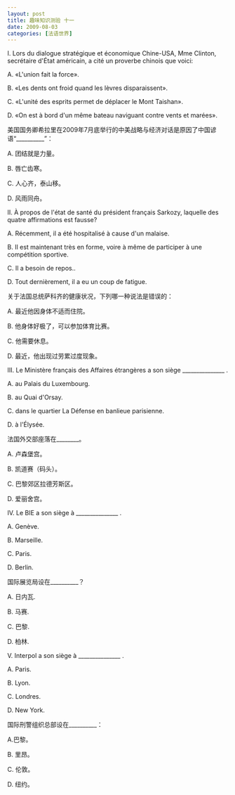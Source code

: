 ```yaml
---
layout: post
title: 趣味知识测验 十一
date: 2009-08-03
categories: [法语世界]  
---
```


I. Lors du dialogue stratégique et économique Chine-USA, Mme Clinton, secrétaire d'État américain, a cité un proverbe chinois que voici:

A. «L'union fait la force».

B. «Les dents ont froid quand les lèvres disparaissent».

C. «L'unité des esprits permet de déplacer le Mont Taishan».

D. «On est à bord d'un même bateau naviguant contre vents et marées».

美国国务卿希拉里在2009年7月底举行的中美战略与经济对话是原因了中国谚语“__________”：

A. 团结就是力量。

B. 唇亡齿寒。

C. 人心齐，泰山移。

D. 风雨同舟。



II. À propos de l'état de santé du président français Sarkozy, laquelle des quatre affirmations est fausse?

A. Récemment, il a été hospitalisé à cause d'un malaise.

B. Il est maintenant très en forme, voire à même de participer à une compétition sportive.

C. Il a besoin de repos..

D. Tout dernièrement, il a eu un coup de fatigue.

关于法国总统萨科齐的健康状况，下列哪一种说法是错误的：

A. 最近他因身体不适而住院。

B. 他身体好极了，可以参加体育比赛。

C. 他需要休息。

D. 最近，他出现过劳累过度现象。

III. Le Ministère français des Affaires étrangères a son siège _______________ .

A. au Palais du Luxembourg.

B. au Quai d'Orsay.

C. dans le quartier La Défense en banlieue parisienne.

D. à l'Élysée.

法国外交部座落在________。

A. 卢森堡宫。

B. 凯道赛（码头）。

C. 巴黎郊区拉德芳斯区。

D. 爱丽舍宫。

IV. Le BIE a son siège à _______________ .



A. Genève.

B. Marseille.

C. Paris.

D. Berlin.

国际展览局设在__________？

A. 日内瓦.

B. 马赛.

C. 巴黎.

D. 柏林.



V. Interpol a son siège à _______________ .

A. Paris.

B. Lyon.

C. Londres.

D. New York.

国际刑警组织总部设在__________：

A.巴黎。

B. 里昂。

C. 伦敦。

D. 纽约。

